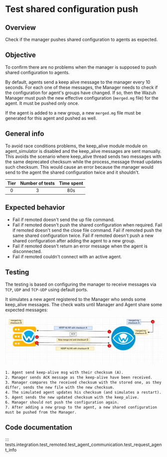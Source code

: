 # Test shared configuration push
## Overview
Check if the manager pushes shared configuration to agents as expected.

## Objective

To confirm there are no problems when the manager is supposed to push shared configuration to agents.

By default, agents send a keep alive message to the manager every 10 seconds. For each one of these messages,
the Manager needs to check if the configuration for agent's groups have changed. If so, then the Wazuh Manager 
must push the new effective configuration (`merged.mg` file) for the agent. It must be pushed only once.

If the agent is added to a new group, a new `merged.mg` file must be generated for this agent and pushed as well.

## General info

To avoid race conditions problems, the keep_alive module module on agent_simulator is disabled and the keep_alive 
messages are sent manually. This avoids the scenario where keep_alive thread sends two messages with the same
deprecated checksum while the process_message thread updates such checksum. This would cause an error because the
manager would send to the agent the shared configuration twice and it shouldn't.

|Tier | Number of tests | Time spent |
|:--:|:--:|:--:|
| 0 | 3 | 80s |

## Expected behavior
- Fail if remoted doesn't send the up file command.
- Fail if remoted doesn't push the shared configuration when required.
  Fail if remoted doesn't send the close file command.
  Fail if remoted push the same shared configuration twice.
  Fail if remoted doesn't push a new shared configuration after adding the agent to a new group.
- Fail if remoted doesn't return an error message when the agent is disconnected.
- Fail if remoted couldn't connect with an active agent.
## Testing

The testing is based on configuring the manager to receive messages via `TCP`, `UDP` and `TCP-UDP` using default ports.
  
It simulates a new agent registered to the Manager who sends some keep_alive messages. The check waits until Manager and
Agent share some expected messages:

![Diagram of communications between agent and manager](images/shared_configuration.png)

    1. Agent send keep-alive msg with their checksum (A).
    2. Manager sends ACK message as the keep-alive have been received.
    3. Manager compares the received checksum with the stored one, as they differ, sends the new file with the new checksum.
    4. The simulated agent updates his checksum (and simulates a restart).
    5. Agent sends the new updated checksum with the keep_alive.
    6. Manager should not push the configuration again.
    7. After adding a new group to the agent, a new shared configuration must be pushed from the Manager.



## Code documentation
::: tests.integration.test_remoted.test_agent_communication.test_request_agent_info
